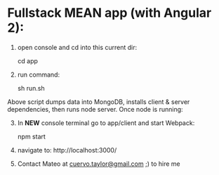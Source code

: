 # Fullstack MEAN app (with Angular 2):

1) open console and cd into this current dir: 

     cd app

2) run command: 

     sh run.sh

Above script dumps data into MongoDB, installs client & server 
dependencies, then runs node server. Once node is running:

3) In **NEW** console terminal go to app/client and start Webpack:

     npm start

4) navigate to: http://localhost:3000/

5) Contact Mateo at cuervo.taylor@gmail.com ;) to hire me
